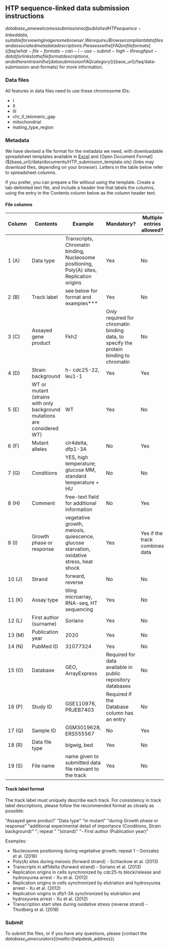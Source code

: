 ## HTP sequence-linked data submission instructions

${database_name} welcomes submissions of published HTP sequence-linked data,
suitable for viewing in a genome browser. We require JBrowse compliant
data files and associated metadata descriptions. Please see the [FAQ
on file formats](/faq/what-file-formats-can-i-use-submit-high-throughput-data)
for links to the file format descriptions, and other entries in the
[data submission FAQ category](${base_url}/faq/data-submission-and-formats) 
for more information.

### Data files

All features in data files need to use these chromosome IDs:

-    I
-    II
-    III
-    chr_II_telomeric_gap
-    mitochondrial
-    mating_type_region

### Metadata
    
We have devised a file format for the metadata we need, with
downloadable spreadsheet templates available in
[Excel](${base_url}/data/documents/HTP_submission_template.xlt)
and [Open Document
Format](${base_url}/data/documents/HTP_submission_template.ots)
(links may download files, depending on your browser). Letters in the
table below refer to spreadsheet columns.

If you prefer, you can prepare a file without using the
template. Create a tab-delimited text file, and include a header line
that labels the columns, using the entry in the Contents column below
as the column header text.

#### File columns

Column | Contents | Example | Mandatory? | Multiple entries allowed?
-------|----------|---------|------------|--------------------------
1 (A) | Data type | Transcripts, Chromatin binding, Nucleosome positioning, Poly(A) sites, Replication origins | Yes | No
2 (B) | Track label | see below for format and examples***  | Yes | No
3 (C) | Assayed gene product | Fkh2 | Only required for chromatin binding data, to specify the protein binding to chromatin | No
4 (D) | Strain background | h- cdc25-22, leu1-1 | Yes | Yes
5 (E) | WT or mutant (strains with only background mutations are considered WT) | WT | Yes | No
6 (F) | Mutant alleles | clr4delta, dfp1-3A | No | Yes
7 (G) | Conditions | YES, high temperature; glucose MM, standard temperature + HU | No | No 
8 (H) | Comment | free-text field for additional information | No | Yes
9 (I) | Growth phase or response | vegetative growth, meiosis,  quiescence, glucose starvation, oxidative stress, heat shock | Yes | Yes if the track combines data
10 (J) | Strand | forward, reverse | No | No
11 (K) | Assay type | tiling microarray, RNA-seq, HT sequencing  | Yes | No
12 (L) | First author (surname) | Soriano | Yes | No
13 (M) | Publication year | 2020 | Yes | No
14 (N) | PubMed ID | 31077324 | Yes | No
15 (O) | Database | GEO, ArrayExpress | Required for data available in public repository databases | No
16 (P) | Study ID | GSE110976, PRJEB7403| Required if the Database column has an entry | No
17 (Q) | Sample ID | GSM3019628, ERS555567 | No | Yes
18 (R) | Data file type | bigwig, bed | Yes | No
19 (S) | File name | name given to submitted data file relevant to the track | Yes | No 


#### Track label format

The track label must uniquely describe each track. For consistency in track label descriptions, please follow the recommended format as closely as possible: 

"Assayed gene product" "Data type" "in mutant" "during Growth phase or response" "additional experimental detail of importance (Conditions, Strain background)" "; repeat " "(strand)" "- First author (Publication year)"

Examples:

 * Nucleosome positioning during vegetative growth; repeat 1 - Gonzalez et al. (2016)
 * Poly(A) sites during meiosis (forward strand) - Schlackow et al. (2013)
 * Transcripts in atf1delta (forward strand) - Soriano et al. (2013)
 * Replication origins in cells synchronized by cdc25-ts block/release and hydroxyurea arrest - Xu et al. (2012)
 * Replication origins in cells synchronized by elutriation and hydroxyurea arrest - Xu et al. (2012)
 * Replication origins in dfp1-3A synchronized by elutriation and hydroxyurea arrest - Xu et al. (2012)
 * Transcription start sites during oxidative stress (reverse strand) - Thodberg et al. (2018)

### Submit

To submit the files, or if you have any questions, please [contact the ${database_name} curators](mailto:${helpdesk_address}).
